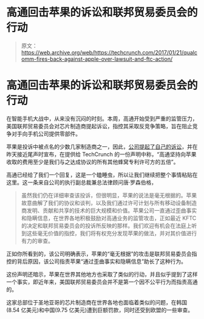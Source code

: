# 高通回击苹果的诉讼和联邦贸易委员会的行动 

> 原文：<https://web.archive.org/web/https://techcrunch.com/2017/01/21/qualcomm-fires-back-against-apple-over-lawsuit-and-ftc-action/>

# 高通回击苹果的诉讼和联邦贸易委员会的行动

在智能手机大战中，从来没有沉闷的时刻。本周，高通开始受到严重的监管压力，美国联邦贸易委员会对芯片制造商提起诉讼，指控其采取反竞争策略，旨在阻止竞争对手向手机公司提供零部件。

苹果是投诉中被点名的少数几家制造商之一，因此，[公司提起了自己的诉讼](https://web.archive.org/web/20230128103543/https://techcrunch.com/2017/01/20/apple-qualcomm/)，并在昨天接近尾声时宣布，在提供给 TechCrunch 的一份声明中称，“高通坚持向苹果收取的费用至少是我们与之达成协议的所有其他蜂窝专利许可方的五倍”。

高通已经给了我们一个回复，这是一个瞌睡虫，所以让我们继续把整个事情粘贴在这里。这一条来自公司的执行副总裁兼总法律顾问唐·罗森伯格，

> 虽然我们仍在详细审查该投诉，但很明显，苹果的说法是毫无根据的。苹果故意曲解了我们的协议和谈判，以及我们通过许可计划与所有移动设备制造商发明、贡献和共享的技术的巨大规模和价值。苹果公司一直通过歪曲事实和隐瞒信息，在世界各地积极鼓励对高通业务的监管攻击，正如最近 KFTC 的决定和联邦贸易委员会的投诉所反映的那样。我们欢迎有机会在法庭上听到这些毫无价值的指控，我们将有权充分发现苹果的做法，并对其价值进行有力的审查。

正如你所看到的，该公司明确表示，苹果的“毫无根据”的攻击是联邦贸易委员会指控的背后原因，该公司指责苹果“通过歪曲事实和隐瞒信息”助长了这种行为。

这份声明还暗示，苹果在世界其他地方也采取了类似的行动，并且似乎提到了这样一个事实，即近年来，美国联邦贸易委员会并不是第一个因不公平行为而指责高通的。

这家总部位于圣地亚哥的芯片制造商在世界各地也面临着类似的问题，在韩国(8.54 亿美元)和中国(9.75 亿美元)遭到巨额罚款，同时还受到欧盟的一些审查。